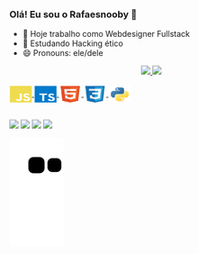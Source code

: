 ### Olá! Eu sou o Rafaesnooby 👋



- 🔭 Hoje trabalho como Webdesigner Fullstack
- 🌱 Estudando Hacking ético
- 😄 Pronouns: ele/dele

<div align="center">
  <a href="https://github.com/Rafaelsnooby1">
  <img height="180em" src="https://github-readme-stats.vercel.app/api?username=Rafaelsnooby1&show_icons=true&theme=dracula&include_all_commits=true&count_private=true"/>
  <img height="180em" src="https://github-readme-stats.vercel.app/api/top-langs/?username=Rafaelsnooby1&layout=compact&langs_count=7&theme=dracula"/>
</div>
<div style="display: inline_block"><br>
  <img align="center" alt="Rafa-Js" height="30" width="40" src="https://raw.githubusercontent.com/devicons/devicon/master/icons/javascript/javascript-plain.svg">
  <img align="center" alt="Rafa-Ts" height="30" width="40" src="https://raw.githubusercontent.com/devicons/devicon/master/icons/typescript/typescript-plain.svg">
  <img align="center" alt="Rafa-HTML" height="30" width="40" src="https://raw.githubusercontent.com/devicons/devicon/master/icons/html5/html5-original.svg">
  <img align="center" alt="Rafa-CSS" height="30" width="40" src="https://raw.githubusercontent.com/devicons/devicon/master/icons/css3/css3-original.svg">
  <img align="center" alt="Rafa-Python" height="30" width="40" src="https://raw.githubusercontent.com/devicons/devicon/master/icons/python/python-original.svg">
</div>

##

<div>
   <a href="https://www.instagram.com/joaopedrosdl/" target="_blank"><img src="https://img.shields.io/badge/-Instagram-%23E4405F?style=for-the-badge&logo=instagram&logoColor=white" target="_blank"></a>
 <a href="https://discord.gg/UpXHpH5F" target="_blank"><img src="https://img.shields.io/badge/Discord-7289DA?style=for-the-badge&logo=discord&logoColor=white" target="_blank"></a> 
  <a href = "jp3druu@gmail.com"><img src="https://img.shields.io/badge/-Gmail-%23333?style=for-the-badge&logo=gmail&logoColor=white" target="_blank"></a>
  <a href="https://twitter.com/Pedrozull35" target="_blank"><img src="https://img.shields.io/badge/Twitter-1DA1F2?style=for-the-badge&logo=twitter&logoColor=white"></a>
 
   ![Snake animation](https://github.com/Rafaelsnooby1/Rafaelsnooby1/blob/output/github-contribution-grid-snake.svg)
</div>
